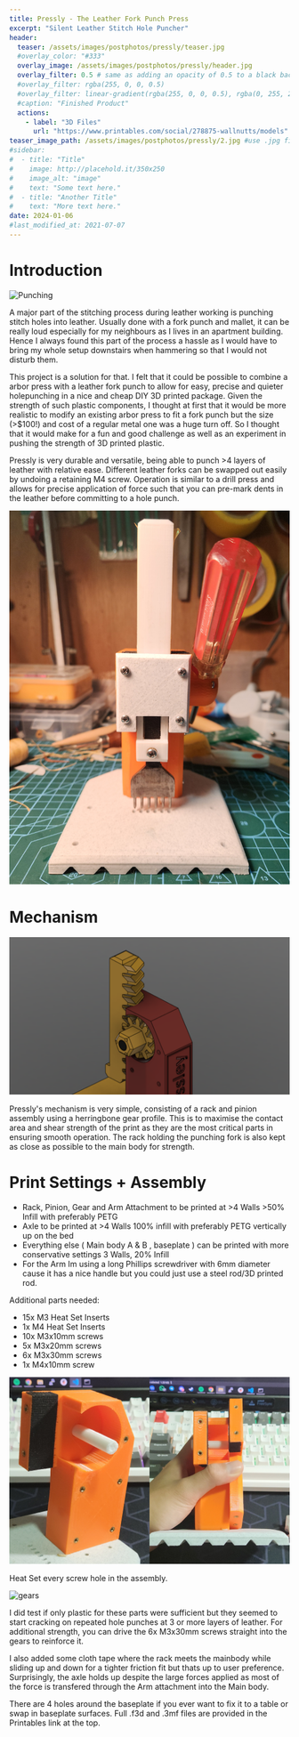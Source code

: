 ```yaml
---
title: Pressly - The Leather Fork Punch Press
excerpt: "Silent Leather Stitch Hole Puncher"
header:
  teaser: /assets/images/postphotos/pressly/teaser.jpg
  #overlay_color: "#333"
  overlay_image: /assets/images/postphotos/pressly/header.jpg
  overlay_filter: 0.5 # same as adding an opacity of 0.5 to a black background
  #overlay_filter: rgba(255, 0, 0, 0.5)
  #overlay_filter: linear-gradient(rgba(255, 0, 0, 0.5), rgba(0, 255, 255, 0.5))
  #caption: "Finished Product"
  actions:
    - label: "3D Files"
      url: "https://www.printables.com/social/278875-wallnutts/models"
teaser_image_path: /assets/images/postphotos/pressly/2.jpg #use .jpg files
#sidebar:
#  - title: "Title"
#    image: http://placehold.it/350x250
#    image_alt: "image"
#    text: "Some text here."
#  - title: "Another Title"
#    text: "More text here."
date: 2024-01-06
#last_modified_at: 2021-07-07
---
```

# Introduction

![](/assets/images/postphotos/pressly/punching.gif "Punching")

A major part of the stitching process during leather working is punching stitch holes into leather. Usually done with a fork punch and mallet, it can be really loud especially for my neighbours as I lives in an apartment building. Hence I always found this part of the process a hassle as I would have to bring my whole setup downstairs when hammering so that I would not disturb them. 

This project is a solution for that. I felt that it could be possible to combine a arbor press with a leather fork punch to allow for easy, precise and quieter holepunching in a nice and cheap DIY 3D printed package. Given the strength of such plastic components, I thought at first that it would be more realistic to modify an existing arbor press to fit a fork punch but the size (>$100!) and cost of a regular metal one was a huge turn off. So I thought that it would make for a fun and good challenge as well as an experiment in pushing the strength of 3D printed plastic. 

Pressly is very durable and versatile, being able to punch >4 layers of leather with relative ease. Different leather forks can be swapped out easily by undoing a retaining M4 screw. Operation is similar to a drill press and allows for precise application of force such that you can pre-mark dents in the leather before committing to a hole punch.

![](/assets/images/postphotos/pressly/front.jpg "Front")

# Mechanism

![](/assets/images/postphotos/pressly/herringbone.png "gears")

Pressly's mechanism is very simple, consisting of a rack and pinion assembly using a herringbone gear profile. This is to maximise the contact area and shear strength of the print as they are the most critical parts in ensuring smooth operation. The rack holding the punching fork is also kept as close as possible to the main body for strength. 

# Print Settings + Assembly

- Rack, Pinion, Gear and Arm Attachment to be printed at >4 Walls >50% Infill with preferably PETG
- Axle to be printed at >4 Walls 100% infill with preferably PETG vertically up on the bed 
- Everything else ( Main body A & B , baseplate ) can be printed with more conservative settings 3 Walls, 20% Infill
- For the Arm Im using a long Phillips screwdriver with 6mm diameter cause it has a nice handle but you could just use a steel rod/3D printed rod.

Additional parts needed:
- 15x M3 Heat Set Inserts
- 1x M4 Heat Set Inserts
- 10x M3x10mm screws
- 5x  M3x20mm screws
- 6x  M3x30mm screws
- 1x  M4x10mm screw

![](/assets/images/postphotos/pressly/heatset3.jpg "heatsetinserts")

Heat Set every screw hole in the assembly. 

![](/assets/images/postphotos/pressly/gears.jpg "gears")

I did test if only plastic for these parts were sufficient but they seemed to start cracking on repeated hole punches at 3 or more layers of leather. For additional strength, you can drive the 6x M3x30mm screws straight into the gears to reinforce it.

I also added some cloth tape where the rack meets the mainbody while sliding up and down for a tighter friction fit but thats up to user preference. Surprisingly, the axle holds up despite the large forces applied as most of the force is transfered through the Arm attachment into the Main body.

There are 4 holes around the baseplate if you ever want to fix it to a table or swap in baseplate surfaces. Full .f3d and .3mf files are provided in the Printables link at the top.









